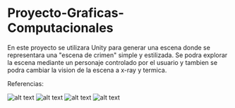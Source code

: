 # Proyecto-Graficas-Computacionales

En este proyecto se utilizara Unity para generar una escena donde se representara una "escena de crimen" simple y estilizada.
Se podra explorar la escena mediante un personaje controlado por el usuario y tambien se podra cambiar la vision de la escena a x-ray y termica.

Referencias:

![alt text](https://c8.alamy.com/compes/bgcd74/la-investigacion-de-la-escena-del-crimen-peritos-forenses-la-gente-en-una-escena-de-un-crimen-el-trabajo-de-la-policia-la-preservacion-de-evidencias-bgcd74.jpg)
![alt text](https://media.sciencephoto.com/h2/00/01/23/h2000123-800px-wm.jpg)
![alt text](https://cdn.akamai.steamstatic.com/steam/apps/1449200/ss_bd769931d5599c77feaa41474e7a135381206ad5.1920x1080.jpg?t=1656919218)
![alt text](https://cdn.akamai.steamstatic.com/steam/apps/1449200/ss_e5cd49b09e685ca7158e315aefde7ee21ea8e500.1920x1080.jpg?t=1656919218)
